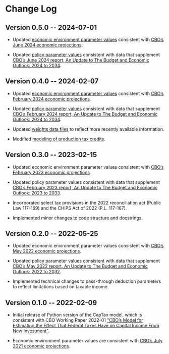 # Change Log

## Version 0.5.0 -- 2024-07-01
* Updated [economic environment parameter values](docs/environment_parameters.md) consistent with [CBO’s June 2024 economic projections](https://www.cbo.gov/data/budget-economic-data#4).

* Updated [policy parameter values](docs/policy_parameters.md) consistent with data that supplement [CBO’s June 2024 report, An Update to The Budget and Economic Outlook: 2024 to 2034](https://www.cbo.gov/data/budget-economic-data#10).

## Version 0.4.0 -- 2024-02-07
* Updated [economic environment parameter values](docs/environment_parameters.md) consistent with [CBO’s February 2024 economic projections](https://www.cbo.gov/data/budget-economic-data#4).

* Updated [policy parameter values](docs/policy_parameters.md) consistent with data that supplement [CBO’s February 2024 report, An Update to The Budget and Economic Outlook: 2024 to 2034](https://www.cbo.gov/data/budget-economic-data#10).

* Updated [weights data files](docs/weights_data.md) to reflect more recently available information.

* Modified [modeling of production tax credits](docs/updates_to_model.md).

## Version 0.3.0 -- 2023-02-15
* Updated economic environment parameter values consistent with [CBO’s February 2023 economic projections](https://www.cbo.gov/data/budget-economic-data#4).

* Updated policy parameter values consistent with data that supplement [CBO’s February 2023 report, An Update to The Budget and Economic Outlook: 2023 to 2033](https://www.cbo.gov/data/budget-economic-data#10).

* Incorporated select tax provisions in the 2022 reconciliation act (Public Law 117-169) and the CHIPS Act of 2022 (P.L. 117-167).

* Implemented minor changes to code structure and docstrings.

## Version 0.2.0 -- 2022-05-25
* Updated economic environment parameter values consistent with [CBO’s May 2022 economic projections](https://www.cbo.gov/data/budget-economic-data#4).

* Updated policy parameter values consistent with data that supplement [CBO’s May 2022 report, An Update to The Budget and Economic Outlook: 2022 to 2032](https://www.cbo.gov/data/budget-economic-data#10).

* Implemented technical changes to pass-through deduction parameters to reflect limitations based on taxable income.

## Version 0.1.0 -- 2022-02-09
* Initial release of Python version of the CapTax model, which is consistent with CBO Working Paper 2022-01 ["CBO’s Model for Estimating the Effect That Federal Taxes Have on Capital Income From New Investment"](https://www.cbo.gov/publication/57429).

* Economic environment parameter values are consistent with [CBO’s July 2021 economic projections](https://www.cbo.gov/data/budget-economic-data#4).
